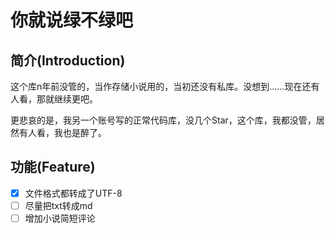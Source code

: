 # 你就说绿不绿吧

## 简介(Introduction)

这个库n年前没管的，当作存储小说用的，当初还没有私库。没想到……现在还有人看，那就继续更吧。

更悲哀的是，我另一个账号写的正常代码库，没几个Star，这个库，我都没管，居然有人看，我也是醉了。

## 功能(Feature)

- [x] 文件格式都转成了UTF-8
- [ ] 尽量把txt转成md
- [ ] 增加小说简短评论